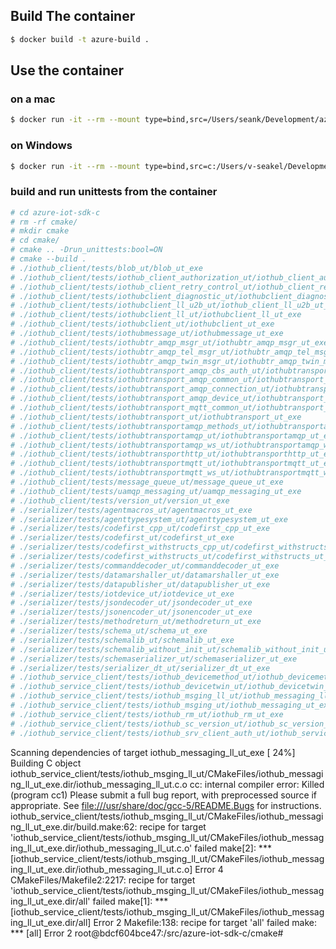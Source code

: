 ## Build The container

```bash
$ docker build -t azure-build .
```

## Use the container

### on a mac
```bash
$ docker run -it --rm --mount type=bind,src=/Users/seank/Development/azure-iot-sdk-c,dst=/src/azure-iot-sdk-c azure-build
```

### on Windows
```bash
$ docker run -it --rm --mount type=bind,src=c:/Users/v-seakel/Development/azure-iot-sdk-c,dst=/src/azure-iot-sdk-c azure-build
```

### build and run unittests from the container

```bash
# cd azure-iot-sdk-c
# rm -rf cmake/
# mkdir cmake
# cd cmake/
# cmake .. -Drun_unittests:bool=ON
# cmake --build .
# ./iothub_client/tests/blob_ut/blob_ut_exe
# ./iothub_client/tests/iothub_client_authorization_ut/iothub_client_authorization_ut_exe
# ./iothub_client/tests/iothub_client_retry_control_ut/iothub_client_retry_control_ut_exe
# ./iothub_client/tests/iothubclient_diagnostic_ut/iothubclient_diagnostic_ut_exe
# ./iothub_client/tests/iothubclient_ll_u2b_ut/iothub_client_ll_u2b_ut_exe
# ./iothub_client/tests/iothubclient_ll_ut/iothubclient_ll_ut_exe
# ./iothub_client/tests/iothubclient_ut/iothubclient_ut_exe
# ./iothub_client/tests/iothubmessage_ut/iothubmessage_ut_exe
# ./iothub_client/tests/iothubtr_amqp_msgr_ut/iothubtr_amqp_msgr_ut_exe
# ./iothub_client/tests/iothubtr_amqp_tel_msgr_ut/iothubtr_amqp_tel_msgr_ut_exe
# ./iothub_client/tests/iothubtr_amqp_twin_msgr_ut/iothubtr_amqp_twin_msgr_ut_exe
# ./iothub_client/tests/iothubtransport_amqp_cbs_auth_ut/iothubtransport_amqp_cbs_auth_ut_exe
# ./iothub_client/tests/iothubtransport_amqp_common_ut/iothubtransport_amqp_common_ut_exe
# ./iothub_client/tests/iothubtransport_amqp_connection_ut/iothubtransport_amqp_connection_ut_exe
# ./iothub_client/tests/iothubtransport_amqp_device_ut/iothubtransport_amqp_device_ut_exe
# ./iothub_client/tests/iothubtransport_mqtt_common_ut/iothubtransport_mqtt_common_ut_exe
# ./iothub_client/tests/iothubtransport_ut/iothubtransport_ut_exe
# ./iothub_client/tests/iothubtransportamqp_methods_ut/iothubtransportamqp_methods_ut_exe
# ./iothub_client/tests/iothubtransportamqp_ut/iothubtransportamqp_ut_exe
# ./iothub_client/tests/iothubtransportamqp_ws_ut/iothubtransportamqp_ws_ut_exe
# ./iothub_client/tests/iothubtransporthttp_ut/iothubtransporthttp_ut_exe
# ./iothub_client/tests/iothubtransportmqtt_ut/iothubtransportmqtt_ut_exe
# ./iothub_client/tests/iothubtransportmqtt_ws_ut/iothubtransportmqtt_ws_ut_exe
# ./iothub_client/tests/message_queue_ut/message_queue_ut_exe
# ./iothub_client/tests/uamqp_messaging_ut/uamqp_messaging_ut_exe
# ./iothub_client/tests/version_ut/version_ut_exe
# ./serializer/tests/agentmacros_ut/agentmacros_ut_exe
# ./serializer/tests/agenttypesystem_ut/agenttypesystem_ut_exe
# ./serializer/tests/codefirst_cpp_ut/codefirst_cpp_ut_exe
# ./serializer/tests/codefirst_ut/codefirst_ut_exe
# ./serializer/tests/codefirst_withstructs_cpp_ut/codefirst_withstructs_cpp_ut_exe
# ./serializer/tests/codefirst_withstructs_ut/codefirst_withstructs_ut_exe
# ./serializer/tests/commanddecoder_ut/commanddecoder_ut_exe
# ./serializer/tests/datamarshaller_ut/datamarshaller_ut_exe
# ./serializer/tests/datapublisher_ut/datapublisher_ut_exe
# ./serializer/tests/iotdevice_ut/iotdevice_ut_exe
# ./serializer/tests/jsondecoder_ut/jsondecoder_ut_exe
# ./serializer/tests/jsonencoder_ut/jsonencoder_ut_exe
# ./serializer/tests/methodreturn_ut/methodreturn_ut_exe
# ./serializer/tests/schema_ut/schema_ut_exe
# ./serializer/tests/schemalib_ut/schemalib_ut_exe
# ./serializer/tests/schemalib_without_init_ut/schemalib_without_init_ut_exe
# ./serializer/tests/schemaserializer_ut/schemaserializer_ut_exe
# ./serializer/tests/serializer_dt_ut/serializer_dt_ut_exe
# ./iothub_service_client/tests/iothub_devicemethod_ut/iothub_devicemethod_ut_exe
# ./iothub_service_client/tests/iothub_devicetwin_ut/iothub_devicetwin_ut_exe
# ./iothub_service_client/tests/iothub_msging_ll_ut/iothub_messaging_ll_ut_exe
# ./iothub_service_client/tests/iothub_msging_ut/iothub_messaging_ut_exe
# ./iothub_service_client/tests/iothub_rm_ut/iothub_rm_ut_exe
# ./iothub_service_client/tests/iothub_sc_version_ut/iothub_sc_version_ut_exe
# ./iothub_service_client/tests/iothub_srv_client_auth_ut/iothub_service_client_auth_ut_exe
```


Scanning dependencies of target iothub_messaging_ll_ut_exe
[ 24%] Building C object iothub_service_client/tests/iothub_msging_ll_ut/CMakeFiles/iothub_messaging_ll_ut_exe.dir/iothub_messaging_ll_ut.c.o
cc: internal compiler error: Killed (program cc1)
Please submit a full bug report,
with preprocessed source if appropriate.
See <file:///usr/share/doc/gcc-5/README.Bugs> for instructions.
iothub_service_client/tests/iothub_msging_ll_ut/CMakeFiles/iothub_messaging_ll_ut_exe.dir/build.make:62: recipe for target 'iothub_service_client/tests/iothub_msging_ll_ut/CMakeFiles/iothub_messaging_ll_ut_exe.dir/iothub_messaging_ll_ut.c.o' failed
make[2]: *** [iothub_service_client/tests/iothub_msging_ll_ut/CMakeFiles/iothub_messaging_ll_ut_exe.dir/iothub_messaging_ll_ut.c.o] Error 4
CMakeFiles/Makefile2:2217: recipe for target 'iothub_service_client/tests/iothub_msging_ll_ut/CMakeFiles/iothub_messaging_ll_ut_exe.dir/all' failed
make[1]: *** [iothub_service_client/tests/iothub_msging_ll_ut/CMakeFiles/iothub_messaging_ll_ut_exe.dir/all] Error 2
Makefile:138: recipe for target 'all' failed
make: *** [all] Error 2
root@bdcf604bce47:/src/azure-iot-sdk-c/cmake#